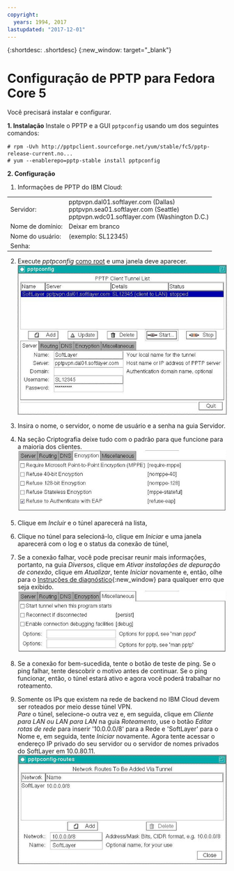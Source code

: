 ```yaml
---
copyright:
  years: 1994, 2017
lastupdated: "2017-12-01"
---
```


{:shortdesc: .shortdesc}
{:new_window: target="_blank"}

# Configuração de PPTP para Fedora Core 5

Você precisará instalar e configurar.

**1. Instalação** Instale o PPTP e a GUI `pptpconfig` usando um dos seguintes comandos:
```
# rpm -Uvh http://pptpclient.sourceforge.net/yum/stable/fc5/pptp-release-current.no...
# yum --enablerepo=pptp-stable install pptpconfig
```

**2. Configuração**

1. Informações de PPTP do IBM Cloud:
<table><tr><td>Servidor:</td><td>pptpvpn.dal01.softlayer.com (Dallas)<br/>pptpvpn.sea01.softlayer.com (Seattle)<br/>pptpvpn.wdc01.softlayer.com (Washington D.C.)</td></tr><tr><td>
Nome de domínio:</td><td>Deixar em branco</td></tr><tr><td>Nome do usuário:</td><td>(exemplo: SL12345)</td></tr><tr><td>Senha:</td><td>&nbsp;</td></tr></table>

2. Execute *pptpconfig* <span style="text-decoration: underline">como root</span> e uma janela deve aparecer.<br/>
![Figura 1](images/ss1.jpeg)

3. Insira o nome, o servidor, o nome de usuário e a senha na guia Servidor.

4. Na seção Criptografia deixe tudo com o padrão para que funcione para a maioria dos clientes.<br/>
![Figura 2](images/ss2.jpeg)

5. Clique em *Incluir* e o túnel aparecerá na lista,

6. Clique no túnel para selecioná-lo, clique em *Iniciar* e uma janela aparecerá com o log e o status da
conexão de túnel,

7. Se a conexão falhar, você pode precisar reunir mais informações, portanto, na guia *Diversos*, clique em
*Ativar instalações de depuração de conexão*, clique em *Atualizar*, tente *Iniciar*
novamente e, então, olhe para o [Instruções de diagnóstico](http://pptpclient.sourceforge.net/howto-diagnosis.phtml){:new_window} para qualquer erro que seja exibido.<br/>
![Figura 3](images/ss3.jpeg)

8. Se a conexão for bem-sucedida, tente o botão de teste de ping. Se o ping falhar, tente descobrir o motivo antes de continuar. Se o ping funcionar, então, o túnel estará ativo e agora você poderá trabalhar no roteamento.

9. Somente os IPs que existem na rede de backend no IBM Cloud devem ser roteados por meio desse túnel VPN.  
*Pare* o túnel, selecione-o outra vez e, em seguida, clique em *Cliente para LAN ou LAN para LAN* na guia
*Roteamento*, use o botão *Editar rotas de rede* para inserir '10.0.0.0/8' para a Rede e 'SoftLayer'
para o Nome e, em seguida, tente *Iniciar* novamente. Agora tente acessar o endereço IP privado do seu servidor ou o
servidor de nomes privados do SoftLayer em 10.0.80.11.<br/>
![Figura 4](images/ss4.jpeg)
